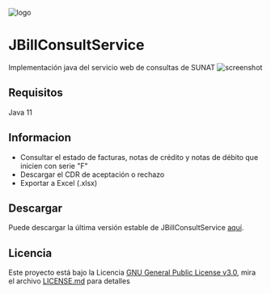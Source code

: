![logo](https://github.com/anthonyrponte/JBillConsultService/blob/master/res/logo.png)
# JBillConsultService
Implementación java del servicio web de consultas de SUNAT
![screenshot](https://github.com/anthonyrponte/JBillConsultService/blob/master/res/screenshot.png)
## Requisitos
Java 11
## Informacion
* Consultar el estado de facturas, notas de crédito y notas de débito que inicien con serie "F"
* Descargar el CDR de aceptación o rechazo
* Exportar a Excel (.xlsx)
## Descargar
Puede descargar la última versión estable de JBillConsultService [aquí](https://github.com/anthonyrponte/JBillConsultService/releases).
## Licencia
Este proyecto está bajo la Licencia [GNU General Public License v3.0](https://www.gnu.org/licenses/gpl-3.0.html), mira el archivo [LICENSE.md](https://github.com/anthonyrponte/JBillConsultService/blob/master/LICENSE) para detalles
